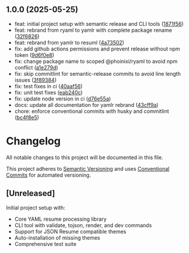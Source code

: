 ## 1.0.0 (2025-05-25)

* feat: initial project setup with semantic release and CLI tools ([1871f56](https://github.com/phoinixi/resuml/commit/1871f56))
* feat: rebrand from ryaml to yamlr with complete package rename ([32f6826](https://github.com/phoinixi/resuml/commit/32f6826))
* feat: rebrand from yamlr to resuml ([4a73502](https://github.com/phoinixi/resuml/commit/4a73502))
* fix: add github actions permissions and prevent release without npm token ([9d6f0e8](https://github.com/phoinixi/resuml/commit/9d6f0e8))
* fix: change package name to scoped @phoinixi/ryaml to avoid npm conflict ([a1e279d](https://github.com/phoinixi/resuml/commit/a1e279d))
* fix: skip commitlint for semantic-release commits to avoid line length issues ([3f89384](https://github.com/phoinixi/resuml/commit/3f89384))
* fix: test fixes in ci ([40aaf56](https://github.com/phoinixi/resuml/commit/40aaf56))
* fix: unit test fixes ([eab240c](https://github.com/phoinixi/resuml/commit/eab240c))
* fix: update node version in ci ([d76e55a](https://github.com/phoinixi/resuml/commit/d76e55a))
* docs: update all documentation for yamlr rebrand ([43cff9a](https://github.com/phoinixi/resuml/commit/43cff9a))
* chore: enforce conventional commits with husky and commitlint ([bc4f8e5](https://github.com/phoinixi/resuml/commit/bc4f8e5))

# Changelog

All notable changes to this project will be documented in this file.

This project adheres to [Semantic Versioning](https://semver.org/spec/v2.0.0.html) and uses [Conventional Commits](https://conventionalcommits.org/) for automated versioning.

## [Unreleased]

Initial project setup with:

- Core YAML resume processing library
- CLI tool with validate, tojson, render, and dev commands
- Support for JSON Resume compatible themes
- Auto-installation of missing themes
- Comprehensive test suite
